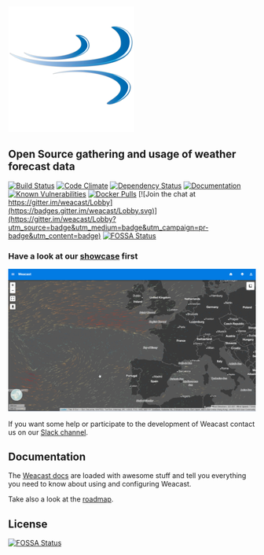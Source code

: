 <img src="https://github.com/weacast/weacast-docs/blob/master/docs/assets/weacast-logo.png" width="256">

## Open Source gathering and usage of weather forecast data

[![Build Status](https://travis-ci.org/weacast/weacast.png?branch=master)](https://travis-ci.org/weacast/weacast)
[![Code Climate](https://codeclimate.com/github/weacast/weacast/badges/gpa.svg)](https://codeclimate.com/github/weacast/weacast)
[![Dependency Status](https://img.shields.io/david/weacast/weacast.svg?style=flat-square)](https://david-dm.org/weacast/weacast)
[![Documentation](https://img.shields.io/badge/documentation-available-brightgreen.svg)](https://weacast.github.io/weacast-docs/)
[![Known Vulnerabilities](https://snyk.io/test/github/weacast/weacast/badge.svg)](https://snyk.io/test/github/weacast/weacast)
[![Docker Pulls](https://img.shields.io/docker/pulls/weacast/weacast.svg?style=plastic)](https://hub.docker.com/r/weacast/weacast/)
[![Join the chat at https://gitter.im/weacast/Lobby](https://badges.gitter.im/weacast/Lobby.svg)](https://gitter.im/weacast/Lobby?utm_source=badge&utm_medium=badge&utm_campaign=pr-badge&utm_content=badge)
[![FOSSA Status](https://app.fossa.io/api/projects/git%2Bgithub.com%2Fweacast%2Fweacast.svg?type=shield)](https://app.fossa.io/projects/git%2Bgithub.com%2Fweacast%2Fweacast?ref=badge_shield)

### Have a look at our [showcase](https://weacast.github.io/weacast-docs/about/showcase.html) first

[![Weacast videos](https://github.com/weacast/weacast-docs/blob/master/docs/assets/weacast-wind.png)](https://weacast.github.io/weacast-docs/about/showcase.html)

If you want some help or participate to the development of Weacast contact us on our [Slack channel](https://kalisio.slack.com/).

## Documentation

The [Weacast docs](https://weacast.github.io/weacast-docs/) are loaded with awesome stuff and tell you everything you need to know about using and configuring Weacast.

Take also a look at the [roadmap](https://github.com/orgs/weacast/projects/2).

## License
[![FOSSA Status](https://app.fossa.io/api/projects/git%2Bgithub.com%2Fweacast%2Fweacast.svg?type=large)](https://app.fossa.io/projects/git%2Bgithub.com%2Fweacast%2Fweacast?ref=badge_large)
